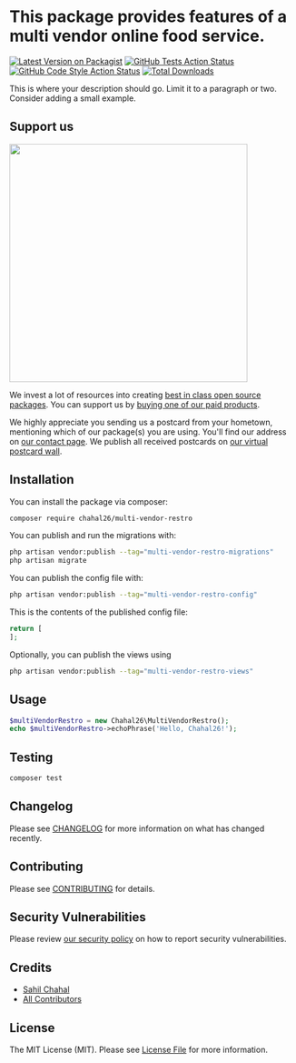 # This package provides features of a multi vendor online food service.

[![Latest Version on Packagist](https://img.shields.io/packagist/v/chahal26/multi-vendor-restro.svg?style=flat-square)](https://packagist.org/packages/chahal26/multi-vendor-restro)
[![GitHub Tests Action Status](https://img.shields.io/github/actions/workflow/status/chahal26/multi-vendor-restro/run-tests.yml?branch=main&label=tests&style=flat-square)](https://github.com/chahal26/multi-vendor-restro/actions?query=workflow%3Arun-tests+branch%3Amain)
[![GitHub Code Style Action Status](https://img.shields.io/github/actions/workflow/status/chahal26/multi-vendor-restro/fix-php-code-style-issues.yml?branch=main&label=code%20style&style=flat-square)](https://github.com/chahal26/multi-vendor-restro/actions?query=workflow%3A"Fix+PHP+code+style+issues"+branch%3Amain)
[![Total Downloads](https://img.shields.io/packagist/dt/chahal26/multi-vendor-restro.svg?style=flat-square)](https://packagist.org/packages/chahal26/multi-vendor-restro)

This is where your description should go. Limit it to a paragraph or two. Consider adding a small example.

## Support us

[<img src="https://github-ads.s3.eu-central-1.amazonaws.com/multi-vendor-restro.jpg?t=1" width="419px" />](https://spatie.be/github-ad-click/multi-vendor-restro)

We invest a lot of resources into creating [best in class open source packages](https://spatie.be/open-source). You can support us by [buying one of our paid products](https://spatie.be/open-source/support-us).

We highly appreciate you sending us a postcard from your hometown, mentioning which of our package(s) you are using. You'll find our address on [our contact page](https://spatie.be/about-us). We publish all received postcards on [our virtual postcard wall](https://spatie.be/open-source/postcards).

## Installation

You can install the package via composer:

```bash
composer require chahal26/multi-vendor-restro
```

You can publish and run the migrations with:

```bash
php artisan vendor:publish --tag="multi-vendor-restro-migrations"
php artisan migrate
```

You can publish the config file with:

```bash
php artisan vendor:publish --tag="multi-vendor-restro-config"
```

This is the contents of the published config file:

```php
return [
];
```

Optionally, you can publish the views using

```bash
php artisan vendor:publish --tag="multi-vendor-restro-views"
```

## Usage

```php
$multiVendorRestro = new Chahal26\MultiVendorRestro();
echo $multiVendorRestro->echoPhrase('Hello, Chahal26!');
```

## Testing

```bash
composer test
```

## Changelog

Please see [CHANGELOG](CHANGELOG.md) for more information on what has changed recently.

## Contributing

Please see [CONTRIBUTING](CONTRIBUTING.md) for details.

## Security Vulnerabilities

Please review [our security policy](../../security/policy) on how to report security vulnerabilities.

## Credits

- [Sahil Chahal](https://github.com/chahal26)
- [All Contributors](../../contributors)

## License

The MIT License (MIT). Please see [License File](LICENSE.md) for more information.
